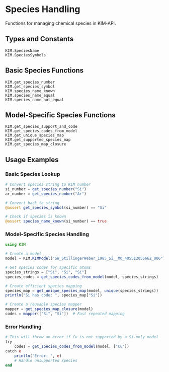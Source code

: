 # Species Handling

Functions for managing chemical species in KIM-API.

## Types and Constants

```@docs
KIM.SpeciesName
KIM.SpeciesSymbols
```

## Basic Species Functions

```@docs
KIM.get_species_number
KIM.get_species_symbol
KIM.species_name_known
KIM.species_name_equal
KIM.species_name_not_equal
```

## Model-Specific Species Functions

```@docs
KIM.get_species_support_and_code
KIM.get_species_codes_from_model
KIM.get_unique_species_map
KIM.get_supported_species_map
KIM.get_species_map_closure
```

## Usage Examples

### Basic Species Lookup

```julia
# Convert species string to KIM number
si_number = get_species_number("Si")
ar_number = get_species_number("Ar")

# Convert back to string
@assert get_species_symbol(si_number) == "Si"

# Check if species is known
@assert species_name_known(si_number) == true
```

### Model-Specific Species Handling

```julia
using KIM

# Create a model
model = KIM.KIMModel("SW_StillingerWeber_1985_Si__MO_405512056662_006")

# Get species codes for specific atoms
species_strings = ["Si", "Si", "Si"]
species_codes = get_species_codes_from_model(model, species_strings)

# Create efficient species mapping
species_map = get_unique_species_map(model, unique(species_strings))
println("Si has code: ", species_map["Si"])

# Create a reusable species mapper
mapper = get_species_map_closure(model)
codes = mapper(["Si", "Si"])  # Fast repeated mapping
```

### Error Handling

```julia
# This will throw an error if Cu is not supported by a Si-only model
try
    codes = get_species_codes_from_model(model, ["Cu"])
catch e
    println("Error: ", e)
    # Handle unsupported species
end
```
